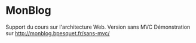MonBlog
=======

Support du cours sur l'architecture Web.
Version sans MVC
Démonstration sur http://monblog.bpesquet.fr/sans-mvc/
